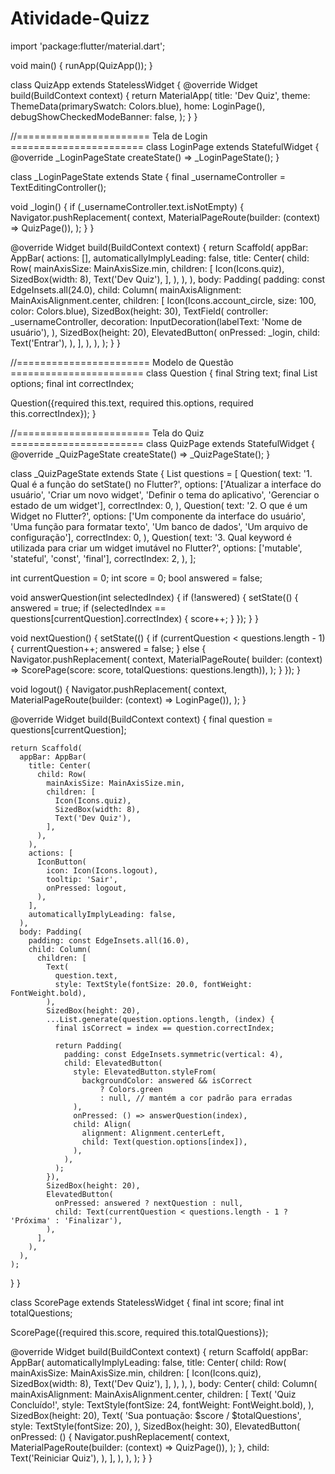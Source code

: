 # Atividade-Quizz

import 'package:flutter/material.dart';

void main() {
  runApp(QuizApp());
}

class QuizApp extends StatelessWidget {
  @override
  Widget build(BuildContext context) {
    return MaterialApp(
      title: 'Dev Quiz',
      theme: ThemeData(primarySwatch: Colors.blue),
      home: LoginPage(),
      debugShowCheckedModeBanner: false,
    );
  }
}

//======================= Tela de Login =======================
class LoginPage extends StatefulWidget {
  @override
  _LoginPageState createState() => _LoginPageState();
}

class _LoginPageState extends State<LoginPage> {
  final _usernameController = TextEditingController();

  void _login() {
    if (_usernameController.text.isNotEmpty) {
      Navigator.pushReplacement(
        context,
        MaterialPageRoute(builder: (context) => QuizPage()),
      );
    }
  }

  @override
  Widget build(BuildContext context) {
    return Scaffold(
      appBar: AppBar(
        actions: [],
        automaticallyImplyLeading: false,
        title: Center(
          child: Row(
            mainAxisSize: MainAxisSize.min,
            children: [
              Icon(Icons.quiz),
              SizedBox(width: 8),
              Text('Dev Quiz'),
            ],
          ),
        ),
      ),
      body: Padding(
        padding: const EdgeInsets.all(24.0),
        child: Column(
          mainAxisAlignment: MainAxisAlignment.center,
          children: [
            Icon(Icons.account_circle, size: 100, color: Colors.blue),
            SizedBox(height: 30),
            TextField(
              controller: _usernameController,
              decoration: InputDecoration(labelText: 'Nome de usuário'),
            ),
            SizedBox(height: 20),
            ElevatedButton(
              onPressed: _login,
              child: Text('Entrar'),
            ),
          ],
        ),
      ),
    );
  }
}

//======================= Modelo de Questão =======================
class Question {
  final String text;
  final List<String> options;
  final int correctIndex;

  Question({required this.text, required this.options, required this.correctIndex});
}

//======================= Tela do Quiz =======================
class QuizPage extends StatefulWidget {
  @override
  _QuizPageState createState() => _QuizPageState();
}

class _QuizPageState extends State<QuizPage> {
  List<Question> questions = [
    Question(
      text: '1. Qual é a função do setState() no Flutter?',
      options: ['Atualizar a interface do usuário', 'Criar um novo widget', 'Definir o tema do aplicativo', 'Gerenciar o estado de um widget'],
      correctIndex: 0,
    ),
    Question(
      text: '2. O que é um Widget no Flutter?',
      options: ['Um componente da interface do usuário', 'Uma função para formatar texto', 'Um banco de dados', 'Um arquivo de configuração'],
      correctIndex: 0,
    ),
    Question(
      text: '3. Qual keyword é utilizada para criar um widget imutável no Flutter?',
      options: ['mutable', 'stateful', 'const', 'final'],
      correctIndex: 2,
    ),
  ];

  int currentQuestion = 0;
  int score = 0;
  bool answered = false;

  void answerQuestion(int selectedIndex) {
    if (!answered) {
      setState(() {
        answered = true;
        if (selectedIndex == questions[currentQuestion].correctIndex) {
          score++;
        }
      });
    }
  }

  void nextQuestion() {
    setState(() {
      if (currentQuestion < questions.length - 1) {
        currentQuestion++;
        answered = false;
      } else {
        Navigator.pushReplacement(
          context,
          MaterialPageRoute(
              builder: (context) => ScorePage(score: score, totalQuestions: questions.length)),
        );
      }
    });
  }

  void logout() {
    Navigator.pushReplacement(
      context,
      MaterialPageRoute(builder: (context) => LoginPage()),
    );
  }

  @override
  Widget build(BuildContext context) {
    final question = questions[currentQuestion];

    return Scaffold(
      appBar: AppBar(
        title: Center(
          child: Row(
            mainAxisSize: MainAxisSize.min,
            children: [
              Icon(Icons.quiz),
              SizedBox(width: 8),
              Text('Dev Quiz'),
            ],
          ),
        ),
        actions: [
          IconButton(
            icon: Icon(Icons.logout),
            tooltip: 'Sair',
            onPressed: logout,
          ),
        ],
        automaticallyImplyLeading: false,
      ),
      body: Padding(
        padding: const EdgeInsets.all(16.0),
        child: Column(
          children: [
            Text(
              question.text,
              style: TextStyle(fontSize: 20.0, fontWeight: FontWeight.bold),
            ),
            SizedBox(height: 20),
            ...List.generate(question.options.length, (index) {
              final isCorrect = index == question.correctIndex;

              return Padding(
                padding: const EdgeInsets.symmetric(vertical: 4),
                child: ElevatedButton(
                  style: ElevatedButton.styleFrom(
                    backgroundColor: answered && isCorrect
                        ? Colors.green
                        : null, // mantém a cor padrão para erradas
                  ),
                  onPressed: () => answerQuestion(index),
                  child: Align(
                    alignment: Alignment.centerLeft,
                    child: Text(question.options[index]),
                  ),
                ),
              );
            }),
            SizedBox(height: 20),
            ElevatedButton(
              onPressed: answered ? nextQuestion : null,
              child: Text(currentQuestion < questions.length - 1 ? 'Próxima' : 'Finalizar'),
            ),
          ],
        ),
      ),
    );
  }
}

class ScorePage extends StatelessWidget {
  final int score;
  final int totalQuestions;

  ScorePage({required this.score, required this.totalQuestions});

  @override
  Widget build(BuildContext context) {
    return Scaffold(
      appBar: AppBar(
        automaticallyImplyLeading: false,
        title: Center(
          child: Row(
            mainAxisSize: MainAxisSize.min,
            children: [
              Icon(Icons.quiz),
              SizedBox(width: 8),
              Text('Dev Quiz'),
            ],
          ),
        ),
      ),
      body: Center(
        child: Column(
          mainAxisAlignment: MainAxisAlignment.center,
          children: [
            Text(
              'Quiz Concluído!',
              style: TextStyle(fontSize: 24, fontWeight: FontWeight.bold),
            ),
            SizedBox(height: 20),
            Text(
              'Sua pontuação: $score / $totalQuestions',
              style: TextStyle(fontSize: 20),
            ),
            SizedBox(height: 30),
            ElevatedButton(
              onPressed: () {
                Navigator.pushReplacement(
                  context,
                  MaterialPageRoute(builder: (context) => QuizPage()),
                );
              },
              child: Text('Reiniciar Quiz'),
            ),
          ],
        ),
      ),
    );
  }
}

